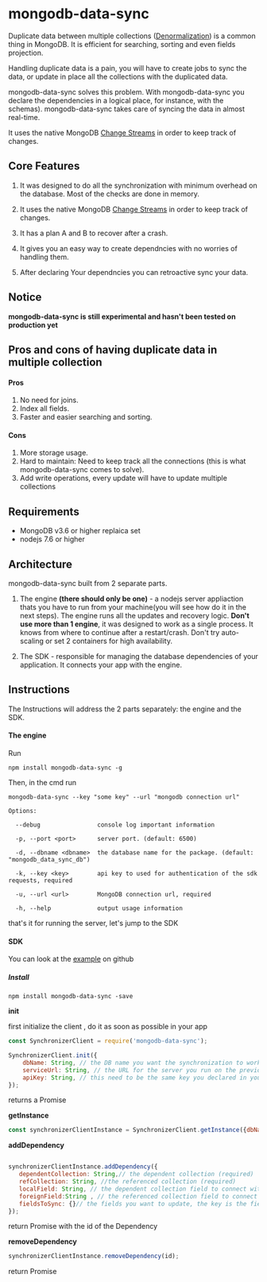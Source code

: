 <h1>mongodb-data-sync</h1>
Duplicate data between multiple collections (<a href='https://en.wikipedia.org/wiki/Denormalization'>Denormalization</a>) is a common thing in MongoDB.
It is efficient for searching, sorting and even fields projection.

Handling duplicate data is a pain,
you will have to create jobs to sync the data, or update in place all the collections with the duplicated data.

mongodb-data-sync solves this problem. With mongodb-data-sync you declare the dependencies in a logical place, for instance, with the schemas). mongodb-data-sync takes care of syncing the data in almost real-time.   

It uses the native MongoDB <a href='https://docs.mongodb.com/manual/changeStreams/'>Change Streams</a> in order to keep track of changes.


<h2>Core Features</h2>

1. It was designed to do all the synchronization with minimum overhead on the database. Most of the checks are done in memory.

2. It uses the native MongoDB <a href='https://docs.mongodb.com/manual/changeStreams/'>Change Streams</a> in order to keep track of changes.

3. It has a plan A and B to recover after a crash.

4. It gives you an easy way to create dependncies with no worries of handling them.

5. After declaring Your dependncies you can retroactive sync your data.



<h2>Notice</h2>
<strong>mongodb-data-sync is still experimental and hasn't been tested on production yet</strong> 

<h2>Pros and cons of having duplicate data in multiple collection </h2>

<h4>Pros</h4>

1. No need for joins.
2. Index all fields.
3. Faster and easier searching and sorting.

<h4>Cons</h4>

1. More storage usage.
2. Hard to maintain: Need to keep track all the connections (this is what mongodb-data-sync comes to solve).
3. Add write operations, every update will have to update multiple collections  

<h2>Requirements</h2>
<ul>
<li>MongoDB v3.6 or higher replaica set </li>
<li>nodejs 7.6 or higher </li>
</ul>

<h2>Architecture</h2>

mongodb-data-sync built from 2 separate parts.

1. The engine <b>(there should only be one)</b> - a nodejs server appliaction thats you have to run from your machine(you will see how do it in the next steps). The engine runs all the updates and recovery logic. <strong>Don't use  more than 1 engine</strong>, it was designed to work as a single process. It knows from where to continue after a restart/crash. Don't try auto-scaling or set 2 containers for high availability. 

2. The SDK - responsible for managing the database dependencies of your application. It connects your app with the engine.

<h2>Instructions</h2>

The Instructions will address the 2 parts separately: the engine and the SDK.

<h4>The engine</h4>

Run  

```
npm install mongodb-data-sync -g
```
 
Then, in the cmd run
 
```
mongodb-data-sync --key "some key" --url "mongodb connection url"
```
```
Options:

  --debug                console log important information
  
  -p, --port <port>      server port. (default: 6500)
  
  -d, --dbname <dbname>  the database name for the package. (default: "mongodb_data_sync_db")
  
  -k, --key <key>        api key to used for authentication of the sdk requests, required
  
  -u, --url <url>        MongoDB connection url, required
  
  -h, --help             output usage information
```

that's it for running the server, let's jump to the SDK  

<h4>SDK</h4>

You can look at the <a target='_blank' href='https://github.com/amit221/mongodb-denormalized-data-sync/tree/master/example'>example</a> on github

<h5>Install</h5>

```
npm install mongodb-data-sync -save
```

<strong>init</strong>

first initialize the client , do it as soon as possible in your app
```javascript
const SynchronizerClient = require('mongodb-data-sync');

SynchronizerClient.init({
    dbName: String, // the DB name you want the synchronization to work on (required)
    serviceUrl: String, // the URL for the server you run on the previous stage (required),  
    apiKey: String, // this need to be the same key you declared in your server (required)
}); 
```
returns a Promise

<strong>getInstance</strong>
```javascript
const synchronizerClientInstance = SynchronizerClient.getInstance({dbName: String}); // return an instance related to your db(its not a mongodb db instance) for dependncies oprations  
````


<strong>addDependency</strong>


```javascript

synchronizerClientInstance.addDependency({
   dependentCollection: String,// the dependent collection (required)
   refCollection: String, //the referenced collection (required)
   localField: String, // the dependent collection field to connect with (required)
   foreignField:String , // the referenced collection field to connect with, default _id ,using other field then _id will cuz an extra join for each check (optional)
   fieldsToSync: {}// the fields you want to update, the key is the field on the  dependentCollection and the value is for the refCollection
});
```

return Promise with the id of the Dependency 


<strong>removeDependency</strong>


```javascript
synchronizerClientInstance.removeDependency(id);
```

return Promise

